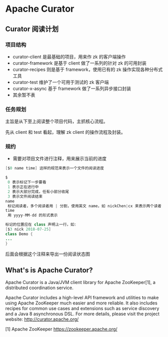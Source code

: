 # Apache Curator

## Curator 阅读计划

### 项目结构

- curator-client 是最基础的项目，用来作 zk 的客户端操作
- curator-framework 是基于 client 做了一系列的针对 zk 的可用封装
- curator-recipes 则是基于 framework，使用已有的 zk 操作实现各种分布式工具
- curator-test 维护了一个可用于测试的 zk 客户端
- curator-x-async 基于 framework 做了一系列异步接口封装
- 其余暂不表

### 任务规划

主旨是从下至上阅读整个项目代码，主抓核心流程。

先从 client 和 test 看起，理解 zk client 的操作流程及封装。

### 规约

- 需要对项目文件进行注释，用来展示当前的进度
```java
[$0 name time] 这样的规范来表示一个文件的阅读进度

$
 0 表示标记下一步要看
 1 表示正在进行中
 2 表示大部分完成，任有小部分收尾
 3 表示文件阅读结束
name
 标记阅读者，多个阅读者用 | 分割，使用英文 name，如 nickChen|cx 来表示两个读者
time
 用 yyyy-MM-dd 的形式表示

标记的位置应在 class 声明上一行，如:
[$3 nick 2018-07-25]
class Demo {
...
}
```
后面会根据这个注释来导出一份阅读状态图


## What's is Apache Curator?

Apache Curator is a Java/JVM client library for Apache ZooKeeper[1], a distributed coordination service.

Apache Curator includes a high-level API framework and utilities to make using Apache ZooKeeper much easier and more reliable. It also includes recipes for common use cases and extensions such as service discovery and a Java 8 asynchronous DSL.
For more details, please visit the project website: http://curator.apache.org/

[1] Apache ZooKeeper https://zookeeper.apache.org/

